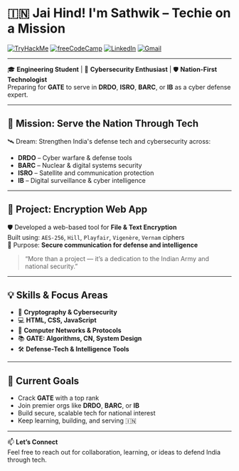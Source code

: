 # 🇮🇳 Jai Hind! I'm Sathwik – Techie on a Mission

[![TryHackMe](https://tryhackme-badges.s3.amazonaws.com/sathwikbuddhe.png)](https://tryhackme.com/p/sathwikbuddhe)
[![freeCodeCamp](https://img.shields.io/badge/freeCodeCamp-Responsive_Web_Design-brightgreen?logo=freecodecamp)](https://www.freecodecamp.org/certification/sathwik_buddhe/responsive-web-design)
[![LinkedIn](https://img.shields.io/badge/LinkedIn-Connect-blue?logo=linkedin&logoColor=white)](https://www.linkedin.com/in/sathwikbuddhe/)
[![Gmail](https://img.shields.io/badge/Email-varmasathwik7@gmail.com-red?logo=gmail&logoColor=white)](mailto:varmasathwik7@gmail.com)

---

🎓 **Engineering Student** | 🔐 **Cybersecurity Enthusiast** | 🛡️ **Nation-First Technologist**  
Preparing for **GATE** to serve in **DRDO**, **ISRO**, **BARC**, or **IB** as a cyber defense expert.

---

## 🚀 Mission: Serve the Nation Through Tech

🛰️ Dream: Strengthen India's defense tech and cybersecurity across:
- **DRDO** – Cyber warfare & defense tools
- **BARC** – Nuclear & digital systems security
- **ISRO** – Satellite and communication protection
- **IB** – Digital surveillance & cyber intelligence

---

## 🔐 Project: Encryption Web App

🛡️ Developed a web-based tool for **File & Text Encryption**  
Built using: `AES-256`, `Hill`, `Playfair`, `Vigenère`, `Vernam` ciphers  
🎯 Purpose: **Secure communication for defense and intelligence**

> “More than a project — it’s a dedication to the Indian Army and national security.”

---

## 💡 Skills & Focus Areas

- 🔐 **Cryptography & Cybersecurity**
- 💻 **HTML, CSS, JavaScript**
- 📡 **Computer Networks & Protocols**
- 📚 **GATE: Algorithms, CN, System Design**
- 🛠️ **Defense-Tech & Intelligence Tools**

---

## 🎯 Current Goals

- Crack **GATE** with a top rank  
- Join premier orgs like **DRDO**, **BARC**, or **IB**  
- Build secure, scalable tech for national interest  
- Keep learning, building, and serving 🇮🇳

---

📫 **Let’s Connect**  
Feel free to reach out for collaboration, learning, or ideas to defend India through tech.

